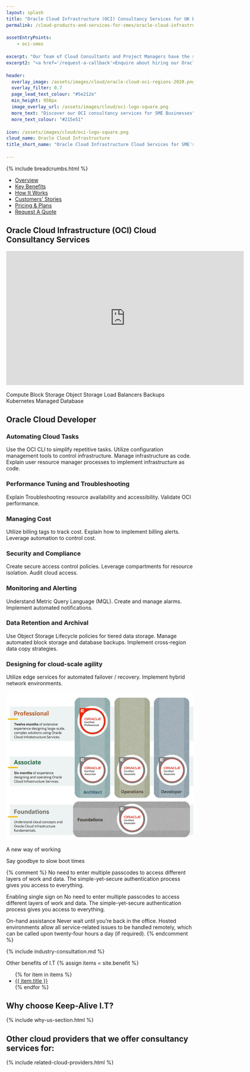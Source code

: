 ```yaml
---
layout: splash 
title: "Oracle Cloud Infrastructure (OCI) Consultancy Services for UK Based Small-to-Medium-Sized Enterprise Businesses (SMEs)"
permalink: /cloud-products-and-services-for-smes/oracle-cloud-infrastructure-oci

assetEntryPoints:
    - oci-smes
    
excerpt: "Our Team of Cloud Consultants and Project Managers have the specialist skills required to Architect, Develop, Deploy, and Manage complex I.T workloads on Oracle Cloud infrastructure."
excerpt2: "<a href='/request-a-callback'>Enquire about hiring our Oracle Cloud Infrastructure expertise today</a>, and your SME business could soon be on its way to utilising the benefits associated with Cloud hosted workloads."

header:
  overlay_image: /assets/images/cloud/oracle-cloud-oci-regions-2020.png
  overlay_filter: 0.7
  page_lead_text_colour: "#5e212e"
  min_height: 950px
  image_overlay_url: /assets/images/cloud/oci-logo-square.png 
  more_text: "Discover our OCI consultancy services for SME Businesses"
  more_text_colour: "#215e51"
  
icon: /assets/images/cloud/oci-logo-square.png
cloud_name: Oracle Cloud Infrastructure
title_short_name: "Oracle Cloud Infrastructure Cloud Services for SME's"

---
```


{% include breadcrumbs.html %}

<section>
    <ul class="quicklinks-menu" id="quicklinks-navigation">
        <li class="menu-item menu-item-type-custom menu-item-object-custom">
            <a href="#section1" class="is-one-page">Overview</a>
        </li>
        <li class="menu-item menu-item-type-custom menu-item-object-custom">
            <a href="#section2" class="is-one-page">Key Benefits</a>
        </li>
        <li class="menu-item menu-item-type-custom menu-item-object-custom">
            <a href="#section3" class="is-one-page">How It Works</a>
        </li>
        <li class="menu-item menu-item-type-custom menu-item-object-custom">
            <a href="#section4" class="is-one-page">Customers’ Stories</a>
        </li>
        <li class="menu-item menu-item-type-custom menu-item-object-custom">
            <a href="#section5" class="is-one-page">Pricing &amp; Plans</a>
        </li>
        <li class="menu-item menu-item-type-custom menu-item-object-custom">
            <a href="#section6" class="is-one-page">Request A Quote</a>
        </li>
    </ul>
</section> 

## <i class="fas fa-cloud page-title-icon" aria-hidden="true"></i> Oracle Cloud Infrastructure (OCI) Cloud Consultancy Services

<iframe width="640" height="360" src="https://www.youtube-nocookie.com/embed/JTYv5a2AFBQ?controls=0&amp;showinfo=0" frameborder="0" allowfullscreen></iframe>
<br>

Compute
Block Storage
Object Storage
Load Balancers
Backups
Kubernetes
Managed Database

## Oracle Cloud Developer 
### Automating Cloud Tasks
Use the OCI CLI to simplify repetitive tasks.
Utilize configuration management tools to
control infrastructure.
Manage infrastructure as code.
Explain user resource manager processes to
implement infrastructure as code.


### Performance Tuning and Troubleshooting
Explain Troubleshooting resource availability and accessibility.
Validate OCI performance.


### Managing Cost
Utilize billing tags to track cost.
Explain how to implement billing alerts.
Leverage automation to control cost.


### Security and Compliance
Create secure access control policies.
Leverage compartments for resource isolation.
Audit cloud access.


### Monitoring and Alerting
Understand Metric Query Language (MQL).
Create and manage alarms.
Implement automated notifications.


### Data Retention and Archival
Use Object Storage Lifecycle policies for tiered data storage.
Manage automated block storage and database backups.
Implement cross-region data copy strategies.


### Designing for cloud-scale agility
Utilize edge services for automated failover / recovery.
Implement hybrid network environments.


<img src="/assets/images/cloud/oci-certifications.jpeg" alt="">

A new way of working 


Say goodbye to slow boot times

{% comment %}
No need to enter multiple passcodes to access different layers of work and data. The simple-yet-secure authentication process gives you access to everything.


Enabling single sign on
No need to enter multiple passcodes to access different layers of work and data. The simple-yet-secure authentication process gives you access to everything.

On-hand assistance
Never wait until you’re back in the office. Hosted environments allow all service-related issues to be handled remotely, which can be called upon twenty-four hours a day (if required).
{% endcomment %}

{% include industry-consultation.md %}


Other benefits of I.T
{% assign items = site.benefit %}
<ul class="">
    {% for item in items %}
        <li><a href="{{ item.url }}">{{ item.title }}</a></li>
    {% endfor %}
</ul>

## Why choose Keep-Alive I.T?
{% include why-us-section.html %}

## Other cloud providers that we offer consultancy services for:
{% include related-cloud-providers.html %}